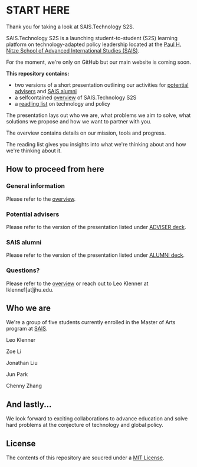 # START HERE

Thank you for taking a look at SAIS.Technology S2S.

SAIS.Technology S2S is a launching student-to-student (S2S) learning platform on technology-adapted policy leadership located at the [Paul H. Nitze School of Advanced International Studies (SAIS)](https://www.sais-jhu.edu/). 

For the moment, we're only on GitHub but our main website is coming soon.

**This repository contains:**
* two versions of a short presentation outlining our activities for [potential advisers](https://github.com/LeoQK/SAIS-Technology-S2S/blob/master/ADVISER%20deck.pdf) and [SAIS alumni](https://github.com/LeoQK/SAIS-Technology-S2S/blob/master/ALUMNI%20deck.pdf)
* a selfcontained [overview](https://github.com/LeoQK/SAIS-Technology-S2S/blob/master/Overview.md) of SAIS.Technology S2S
* a [readling list](https://github.com/LeoQK/SAIS-Technology-S2S/blob/master/Reading%20list.md) on technology and policy

The presentation lays out who we are, what problems we aim to solve, what solutions we propose and how we want to partner with you. 

The overview contains details on our mission, tools and progress.

The reading list gives you insights into what we're thinking about and how we're thinking about it.

## How to proceed from here

### General information

Please refer to the [overview](https://github.com/LeoQK/SAIS-Technology-S2S/blob/master/Overview.md).

### Potential advisers

Please refer to the version of the presentation listed under [ADVISER deck](https://github.com/LeoQK/SAIS-Technology-S2S/blob/master/ADVISER%20deck.pdf).

### SAIS alumni

Please refer to the version of the presentation listed under [ALUMNI deck](https://github.com/LeoQK/SAIS-Technology-S2S/blob/master/ALUMNI%20deck.pdf).

### Questions?

Please refer to the [overview](https://github.com/LeoQK/SAIS-Technology-S2S/blob/master/Overview.md) or reach out to Leo Klenner at lklenne1[at]jhu.edu.

## Who we are

We're a group of five students currently enrolled in the Master of Arts program at [SAIS](https://www.sais-jhu.edu/). 

Leo Klenner

Zoe Li

Jonathan Liu

Jun Park

Chenny Zhang

## And lastly...

We look forward to exciting collaborations to advance education and solve hard problems at the conjecture of technology and global policy.

## License

The contents of this repository are soucred under a [MIT License](https://choosealicense.com/licenses/mit/).
